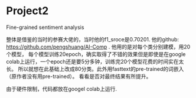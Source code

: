 # Project2
 Fine-grained sentiment analysis

整体是借鉴的当时的参赛大佬的，当时他的f1_sroce是0.70201. 他的github: https://github.com/pengshuang/AI-Comp .
他用的是对每个类分别建模，用20个模型， 每个模型训练20epoch，确实取得了不错的效果但是即使是在google colab上运行，一个epoch还是要5分多钟，训练完20个模型花费的时间实在太长。 所以就想在此基础上改成80分类。此外用fasttext的pre-trained的词嵌入（原作者没有用pre-trained）。 看看是否对最终结果有所提升。

由于硬件限制，代码都放在googel colab上运行.
